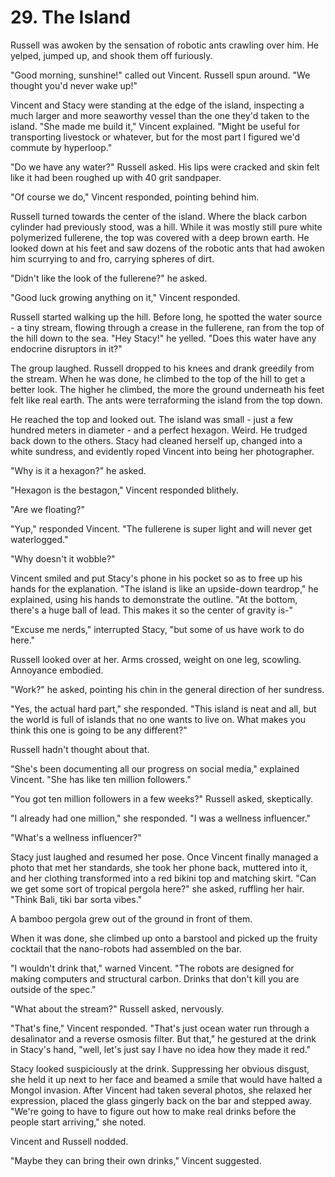 # 29. The Island

Russell was awoken by the sensation of robotic ants crawling over him. He yelped, jumped up, and shook them off furiously.

"Good morning, sunshine!" called out Vincent. Russell spun around. "We thought you'd never wake up!"

Vincent and Stacy were standing at the edge of the island, inspecting a much larger and more seaworthy vessel than the one they'd taken to the island. "She made me build it," Vincent explained. "Might be useful for transporting livestock or whatever, but for the most part I figured we'd commute by hyperloop."

"Do we have any water?" Russell asked. His lips were cracked and skin felt like it had been roughed up with 40 grit sandpaper.

"Of course we do," Vincent responded, pointing behind him.

Russell turned towards the center of the island. Where the black carbon cylinder had previously stood, was a hill. While it was mostly still pure white polymerized fullerene, the top was covered with a deep brown earth. He looked down at his feet and saw dozens of the robotic ants that had awoken him scurrying to and fro, carrying spheres of dirt.

"Didn't like the look of the fullerene?" he asked.

"Good luck growing anything on it," Vincent responded.

Russell started walking up the hill. Before long, he spotted the water source - a tiny stream, flowing through a crease in the fullerene, ran from the top of the hill down to the sea. "Hey Stacy!" he yelled. "Does this water have any endocrine disruptors in it?"

The group laughed. Russell dropped to his knees and drank greedily from the stream. When he was done, he climbed to the top of the hill to get a better look. The higher he climbed, the more the ground underneath his feet felt like real earth. The ants were terraforming the island from the top down.

He reached the top and looked out. The island was small - just a few hundred meters in diameter - and a perfect hexagon. Weird. He trudged back down to the others. Stacy had cleaned herself up, changed into a white sundress, and evidently roped Vincent into being her photographer.

"Why is it a hexagon?" he asked.

"Hexagon is the bestagon," Vincent responded blithely.

"Are we floating?"

"Yup," responded Vincent. "The fullerene is super light and will never get waterlogged."

"Why doesn't it wobble?"

Vincent smiled and put Stacy's phone in his pocket so as to free up his hands for the explanation. "The island is like an upside-down teardrop," he explained, using his hands to demonstrate the outline. "At the bottom, there's a huge ball of lead. This makes it so the center of gravity is-"

"Excuse me nerds," interrupted Stacy, "but some of us have work to do here."

Russell looked over at her. Arms crossed, weight on one leg, scowling. Annoyance embodied.

"Work?" he asked, pointing his chin in the general direction of her sundress.

"Yes, the actual hard part," she responded. "This island is neat and all, but the world is full of islands that no one wants to live on. What makes you think this one is going to be any different?"

Russell hadn't thought about that.

"She's been documenting all our progress on social media," explained Vincent. "She has like ten million followers."

"You got ten million followers in a few weeks?" Russell asked, skeptically.

"I already had one million," she responded. "I was a wellness influencer."

"What's a wellness influencer?"

Stacy just laughed and resumed her pose. Once Vincent finally managed a photo that met her standards, she took her phone back, muttered into it, and her clothing transformed into a red bikini top and matching skirt. "Can we get some sort of tropical pergola here?" she asked, ruffling her hair. "Think Bali, tiki bar sorta vibes."

A bamboo pergola grew out of the ground in front of them.

When it was done, she climbed up onto a barstool and picked up the fruity cocktail that the nano-robots had assembled on the bar.

"I wouldn't drink that," warned Vincent. "The robots are designed for making computers and structural carbon. Drinks that don't kill you are outside of the spec."

"What about the stream?" Russell asked, nervously.

"That's fine," Vincent responded. "That's just ocean water run through a desalinator and a reverse osmosis filter. But that," he gestured at the drink in Stacy's hand, "well, let's just say I have no idea how they made it red."

Stacy looked suspiciously at the drink. Suppressing her obvious disgust, she held it up next to her face and beamed a smile that would have halted a Mongol invasion. After Vincent had taken several photos, she relaxed her expression, placed the glass gingerly back on the bar and stepped away. "We're going to have to figure out how to make real drinks before the people start arriving," she noted.

Vincent and Russell nodded.

"Maybe they can bring their own drinks," Vincent suggested.

